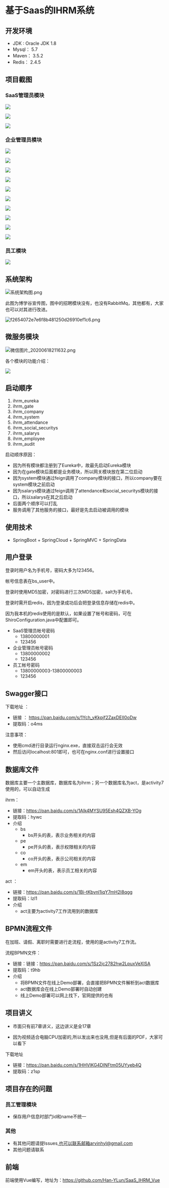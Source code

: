 #  基于Saas的IHRM系统

## 开发环境

* JDK : Oracle JDK 1.8
* Mysql： 5.7
* Maven： 3.5.2
* Redis： 2.4.5

## 项目截图

### SaaS管理员模块


![](https://img-blog.csdnimg.cn/2021010212211313.png)


![](https://img-blog.csdnimg.cn/2021010212211315.png)


![](https://img-blog.csdnimg.cn/2021010212211315.png)

### 企业管理员模块

![](https://img-blog.csdnimg.cn/20210102122320427.png)

![](https://img-blog.csdnimg.cn/20210102122320406.png)

![](https://img-blog.csdnimg.cn/20210102122320406.png)

![](https://img-blog.csdnimg.cn/20210102122320396.png)

![](https://img-blog.csdnimg.cn/20210102122320386.png)

![](https://img-blog.csdnimg.cn/20210102122320323.png)

![](https://img-blog.csdnimg.cn/20210102122320379.png)

![](https://img-blog.csdnimg.cn/20210102122320355.png)

![](https://img-blog.csdnimg.cn/20210102122320347.png)   

![](https://img-blog.csdnimg.cn/20210102122320338.png)


### 员工模块
![](https://img-blog.csdnimg.cn/20210102131339896.png)



## 系统架构



![系统架构图.png](https://i.loli.net/2020/06/18/S3WzdcZrqaIuAO4.png)





此图为博学谷宣传图，图中的招聘模块没有，也没有RabbitMq，其他都有，大家也可以对其进行改进。



![f2654072e7e6f8b481250d26910ef1c6.png](https://i.loli.net/2020/06/18/VDxlzhP1u4vM2cA.png)



## 微服务模块



![微信图片_20200618211632.png](https://i.loli.net/2020/06/18/9wbT1Qx6EY7IhVm.png)

各个模块的功能介绍：

![](https://img-blog.csdnimg.cn/20210102135523520.png)

## 启动顺序

1.  ihrm_eureka   
2.  ihrm_gate
3.  ihrm_company
4.  ihrm_system
5.  ihrm_attendance
6.  ihrm_social_securitys
7.  ihrm_salarys 
8.  ihrm_employee 
9.  ihrm_audit



启动顺序原因：

* 因为所有模块都注册到了Eureka中，故最先启动Eureka模块
* 因为在gate模块后面都是业务模块，所以网关模块放在第二位启动
* 因为system模块通过feign调用了company模块的接口，所以company要在system模块之前启动
* 因为salarys模块通过feign调用了attendance和social_securitys模块的接口，所以salarys在其之后启动
* 后面两个顺序可以打乱
* 服务调用了其他服务的接口，最好是先去启动被调用的模块



## 使用技术

*  SpringBoot + SpringCloud + SpringMVC + SpringData



## 用户登录

登录时用户名为手机号，密码大多为123456。

帐号信息表在bs_user中。

登录时使用MD5加密，对密码进行三次MD5加密，salt为手机号。

登录时需开启redis，因为登录成功后会把登录信息存储在redis中。

因为我本机的redis使用的是默认，如果设置了帐号和密码，可在ShiroConfiguration.java中配置即可。

* SaaS管理员帐号密码
  * 13800000001
  * 123456
* 企业管理员帐号密码
  * 13800000002
  * 123456
* 员工帐号密码
  * 13800000003-13800000003
  * 123456



## Swagger接口

下载地址 ：

*  链接 ： https://pan.baidu.com/s/1Ych_vKkpjf2ZaxDEII0oDw 
* 提取码：o4ms

注意事项：

* 使用cmd进行目录运行nginx.exe，直接双击运行会无效
* 然后访问localhost:801即可，也可在nginx.conf进行设置接口



## 数据库文件

数据库主要一个主数据库，数据库名为ihrm；另一个数据库名为act，是activity7使用的，可以自动生成

ihrm：

* 链接：https://pan.baidu.com/s/1Alk4MYSU95Esh4QZXB-YOg  
* 提取码：hywc 
* 介绍
  * bs
    * bs开头的表，表示业务相关的内容
  * pe
    * pe开头的表，表示权限相关的内容
  * co
    * co开头的表，表示公司相关的内容
  * em
    * em开头的表，表示员工相关的内容

act ：

* 链接：https://pan.baidu.com/s/1Bi-tKbvnl1iqY7mH2I8qgg    
* 提取码：lzl1
* 介绍
  * act主要为activity7工作流用到的数据库



## BPMN流程文件

在加班、请假、离职时需要进行走流程，使用的是activity7工作流。

流程BPMN文件：

* 链接：链接：https://pan.baidu.com/s/1Sz2jc2782hw2LpuxVeXlSA 
* 提取码：t9hb
* 介绍
  * 将BPMN文件在线上Demo部署，会直接把BPMN文件解析到act数据库
  * act数据库会在线上Demo部署时自动创建
  * 线上Demo部署可以网上找下，官网提供的也有





##  项目讲义

* 市面只有前7章讲义，这边讲义是全17章

* 因为视频适合电脑CPU加密的,所以发出来也没用,但是有后面的PDF，大家可以看下

下载地址

* 链接：https://pan.baidu.com/s/1HHVlKG4DlNFtm05UYyeb4Q 
* 提取码：z1sp 
  



## 项目存在的问题

### 员工管理模块

* 保存用户信息时部门id和name不统一

### 其他

* 有其他问题请提Issues,也可以联系邮箱arvinhyl@gmail.com
* 其他问题请联系

## 前端

前端使用Vue编写，地址为：https://github.com/Han-YLun/SaaS_IHRM_Vue



